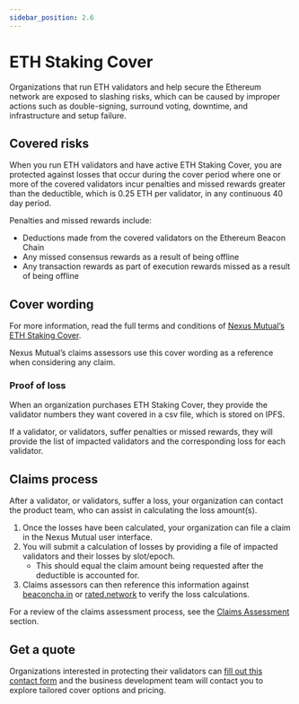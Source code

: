 ```yaml
---
sidebar_position: 2.6
---
```


# ETH Staking Cover

Organizations that run ETH validators and help secure the Ethereum network are exposed to slashing risks, which can be caused by improper actions such as double-signing, surround voting, downtime, and infrastructure and setup failure.

## Covered risks

When you run ETH validators and have active ETH Staking Cover, you are protected against losses that occur during the cover period where one or more of the covered validators incur penalties and missed rewards greater than the deductible, which is 0.25 ETH per validator, in any continuous 40 day period.

Penalties and missed rewards include:
* Deductions made from the covered validators on the Ethereum Beacon Chain
* Any missed consensus rewards as a result of being offline
* Any transaction rewards as part of execution rewards missed as a result of being offline

## Cover wording

For more information, read the full terms and conditions of [Nexus Mutual’s ETH Staking Cover](https://uploads-ssl.webflow.com/62d8193ce9880895261daf4a/63d0f8390352b0dc1cb8112b_ETH2-Staking-Cover-Wording-v1.0.pdf).

Nexus Mutual’s claims assessors use this cover wording as a reference when considering any claim.

### Proof of loss

When an organization purchases ETH Staking Cover, they provide the validator numbers they want covered in a csv file, which is stored on IPFS.

If a validator, or validators, suffer penalties or missed rewards, they will provide the list of impacted validators and the corresponding loss for each validator.

## Claims process

After a validator, or validators, suffer a loss, your organization can contact the product team, who can assist in calculating the loss amount(s).
1. Once the losses have been calculated, your organization can file a claim in the Nexus Mutual user interface.
2. You will submit a calculation of losses by providing a file of impacted validators and their losses by slot/epoch.
    * This should equal the claim amount being requested after the deductible is accounted for.
3. Claims assessors can then reference this information against [beaconcha.in](https://beaconcha.in/) or [rated.network](https://www.rated.network/?network=mainnet&view=pool) to verify the loss calculations.

For a review of the claims assessment process, see the [Claims Assessment](/protocol/claims-assessment) section.

## Get a quote

Organizations interested in protecting their validators can [fill out this contact form](https://nexusmutual.io/contact.html) and the business development team will contact you to explore tailored cover options and pricing.
